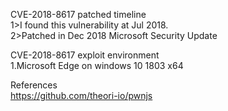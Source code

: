 CVE-2018-8617 patched timeline<Br>
1>I found this vulnerability at Jul 2018.<Br>
2>Patched in Dec 2018 Microsoft Security Update<Br>

CVE-2018-8617 exploit environment<Br>
1.Microsoft Edge on windows 10 1803 x64<Br>

References<Br>
https://github.com/theori-io/pwnjs
